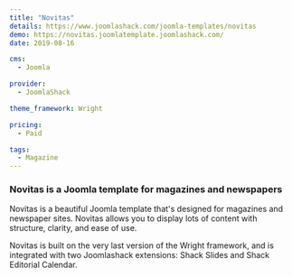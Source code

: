 ```yaml
---
title: "Novitas"
details: https://www.joomlashack.com/joomla-templates/novitas
demo: https://novitas.joomlatemplate.joomlashack.com/
date: 2019-08-16

cms: 
  - Joomla

provider:
  - JoomlaShack

theme_framework: Wright

pricing:
  - Paid

tags:
  - Magazine
---
```


### Novitas is a Joomla template for magazines and newspapers

Novitas is a beautiful Joomla template that's designed for magazines and newspaper sites. Novitas allows you to display lots of content with structure, clarity, and ease of use.

Novitas is built on the very last version of the Wright framework, and is integrated with two Joomlashack extensions: Shack Slides and Shack Editorial Calendar.